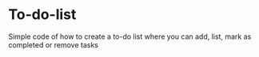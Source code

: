 # To-do-list
Simple code of how to create a to-do list where you can add, list, mark as completed or remove tasks
